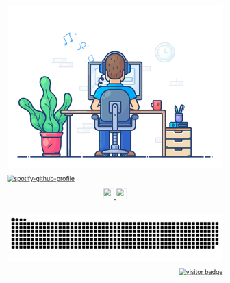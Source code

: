 <div align="center" width="50">
<img src="https://github.com/nathanwerlich/nathanwerlich/blob/main/img/dev-working_rounded.gif?raw=true" href="https://github.com/nathanwerlich" alt="CoDiNg RocKs"  width="550"/><br>
</div>

[![spotify-github-profile](https://spotify-github-profile.vercel.app/api/view?uid=12156352994&cover_image=true&theme=novatorem&bar_color=53b14f&bar_color_cover=false)](https://spotify-github-profile.vercel.app/api/view?uid=12156352994&redirect=true) <br>

<div align='center'>
<a href='https://www.linkedin.com/in/nathan-werlich-0b6154175/' target="_blank">
    <img width="26" height="26" src="https://img.icons8.com/metro/26/000000/linkedin.png"/>
</a> 
<a href='https://www.instagram.com/nathan.werlich/' target="_blank">
    <img width="26" height="26" src="https://img.icons8.com/ios-glyphs/344/instagram-new.png"/>
</div> <br>

![Snake animation](https://github.com/nathanwerlich/nathanwerlich/blob/output/github-contribution-grid-snake.svg)
    
        
<div align='right'>
  <img src="https://visitor-badge.glitch.me/badge?page_id=nathanwerlich.nathanwerlich" alt="visitor badge"/>
</div>
